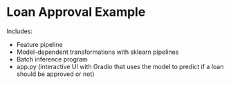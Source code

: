 # Loan Approval Example

Includes:

 * Feature pipeline
 * Model-dependent transformations with sklearn pipelines
 * Batch inference program
 * app.py (interactive UI with Gradio that uses the model to predict if a loan should be approved or not)

